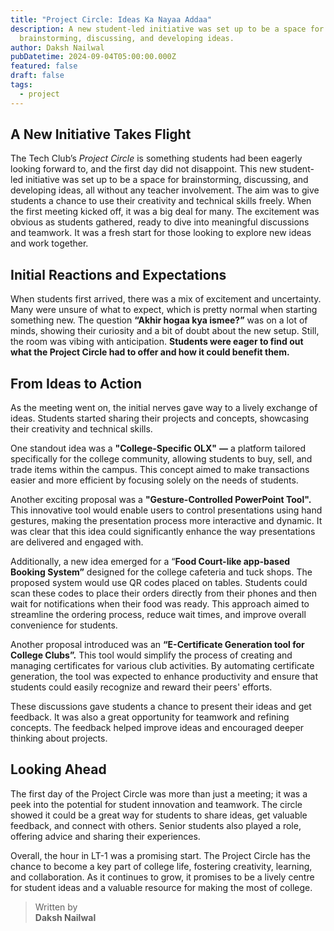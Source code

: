 ```yaml
---
title: "Project Circle: Ideas Ka Nayaa Addaa"
description: A new student-led initiative was set up to be a space for
  brainstorming, discussing, and developing ideas.
author: Daksh Nailwal
pubDatetime: 2024-09-04T05:00:00.000Z
featured: false
draft: false
tags:
  - project
---
```

## A New Initiative Takes Flight

The Tech Club’s _Project Circle_ is something students had been eagerly looking forward to, and the first day did not disappoint. This new student-led initiative was set up to be a space for brainstorming, discussing, and developing ideas, all without any teacher involvement. The aim was to give students a chance to use their creativity and technical skills freely. When the first meeting kicked off, it was a big deal for many. The excitement was obvious as students gathered, ready to dive into meaningful discussions and teamwork. It was a fresh start for those looking to explore new ideas and work together.

## Initial Reactions and Expectations

When students first arrived, there was a mix of excitement and uncertainty. Many were unsure of what to expect, which is pretty normal when starting something new. The question **“Akhir hogaa kya ismee?”** was on a lot of minds, showing their curiosity and a bit of doubt about the new setup. Still, the room was vibing with anticipation. **Students were eager to find out what the Project Circle had to offer and how it could benefit them.**

## From Ideas to Action

As the meeting went on, the initial nerves gave way to a lively exchange of ideas. Students started sharing their projects and concepts, showcasing their creativity and technical skills.

One standout idea was a **"College-Specific OLX"** **—** a platform tailored specifically for the college community, allowing students to buy, sell, and trade items within the campus. This concept aimed to make transactions easier and more efficient by focusing solely on the needs of students.

Another exciting proposal was a **"Gesture-Controlled PowerPoint Tool".** This innovative tool would enable users to control presentations using hand gestures, making the presentation process more interactive and dynamic. It was clear that this idea could significantly enhance the way presentations are delivered and engaged with.

Additionally, a new idea emerged for a “**Food Court-like app-based Booking System”** designed for the college cafeteria and tuck shops. The proposed system would use QR codes placed on tables. Students could scan these codes to place their orders directly from their phones and then wait for notifications when their food was ready. This approach aimed to streamline the ordering process, reduce wait times, and improve overall convenience for students.

Another proposal introduced was an **“E-Certificate Generation tool for College Clubs”.** This tool would simplify the process of creating and managing certificates for various club activities. By automating certificate generation, the tool was expected to enhance productivity and ensure that students could easily recognize and reward their peers' efforts.

These discussions gave students a chance to present their ideas and get feedback. It was also a great opportunity for teamwork and refining concepts. The feedback helped improve ideas and encouraged deeper thinking about projects.

## Looking Ahead

The first day of the Project Circle was more than just a meeting; it was a peek into the potential for student innovation and teamwork. The circle showed it could be a great way for students to share ideas, get valuable feedback, and connect with others. Senior students also played a role, offering advice and sharing their experiences.

Overall, the hour in LT-1 was a promising start. The Project Circle has the chance to become a key part of college life, fostering creativity, learning, and collaboration. As it continues to grow, it promises to be a lively centre for student ideas and a valuable resource for making the most of college.

> Written by  
> **Daksh Nailwal**